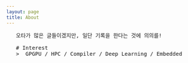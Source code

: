 ```yaml
---
layout: page
title: About
---
```

<pre>
   오타가 많은 글들이겠지만, 일단 기록을 한다는 것에 의의를! 
   
   # Interest 
   >  GPGPU / HPC / Compiler / Deep Learning / Embedded
</pre>

